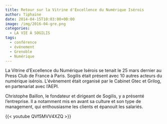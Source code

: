 ```yaml
---
title: Retour sur la Vitrine d'Excellence du Numérique Isérois
author: Tiphaine
date: 2014-04-15T10:03:00+00:00
image: /img/2016-04-gre.png
categories:
  - LA VIE À SOGILIS
tags:
  - conférence
  - événement
  - Grenoble
  - Numérique
---
```


La Vitrine d’Excellence du Numérique Isérois se tenait le 25 mars dernier au Press Club de France à Paris. Sogilis était présent avec 10 autres acteurs du numérique isérois. L'évènement était organisé par le Cabinet Gtec et Grilog, en partenariat avec l’AEPI.

Christophe Baillon, le fondateur et dirigeant de Sogilis, y a présenté l’entreprise. Il a notamment mis en avant sa culture et son type de management, qui enthousiasme les clients et épanouit les salariés.

{{< youtube QVf5MVV4XZQ >}}
